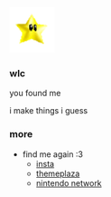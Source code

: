 <img src="https://raw.githubusercontent.com/iveurne/me/main/asset/icegif-1026.gif" width="80" height="80">

### wlc

  you found me
  
  i make things i guess

### more

  - find me again :3
    - <a href="https://instagram.com/iveurne/">insta</a>
    - <a href="https://themeplaza.art/profile/arth">themeplaza</a>
    - <a href="https://tag.rc24.xyz/user/726117420527517717">nintendo network</a>
    
